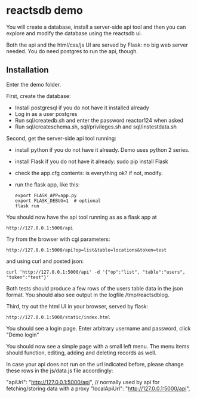 

reactsdb demo
=============

You will create a database, install a server-side api tool and then
you can explore and modify the database using the reactsdb ui.

Both the api and the html/css/js UI are served by Flask: no big
web server needed. You do need postgres to run the api, though.

## Installation

Enter the demo folder.

First, create the database:
  * Install postgresql if you do not have it installed already
  * Log in as a user postgres
  * Run sql/createdb.sh and enter the password reactor124 when asked
  * Run sql/createschema.sh, sql/privileges.sh and sql/instestdata.sh  

Second, get the server-side api tool running:

  * install python if you do not have it already. Demo uses python 2 series.
  * install Flask if you do not have it already: sudo pip install Flask
  * check the app.cfg contents: is everything ok? if not, modify.
  * run the flask app, like this:

        export FLASK_APP=app.py
        export FLASK_DEBUG=1  # optional
        flask run

You should now have the api tool running as as a flask app at

    http://127.0.0.1:5000/api

Try from the browser with cgi parameters:

    http://127.0.0.1:5000/api?op=list&table=locations&token=test

and using curl and posted json:

    curl 'http://127.0.0.1:5000/api' -d '{"op":"list", "table":"users", "token":"test"}'      

Both tests should produce a few rows of the users table data in the json format.
You should also see output in the logfile /tmp/reactsdblog.

Third, try out the html UI in your browser, served by flask:

    http://127.0.0.1:5000/static/index.html

You should see a login page. Enter arbitrary username and password, click "Demo login"

You should now see a simple page with a small left menu. The menu items should function,
editing, adding and deleting records as well.

In case your api does not run on the url indicated before, please change 
these rows in the js/data.js file accordingly:

  "apiUrl": "http://127.0.0.1:5000/api", // normally used by api for fetching/storing data with a proxy 
  "localApiUrl": "http://127.0.0.1:5000/api",



